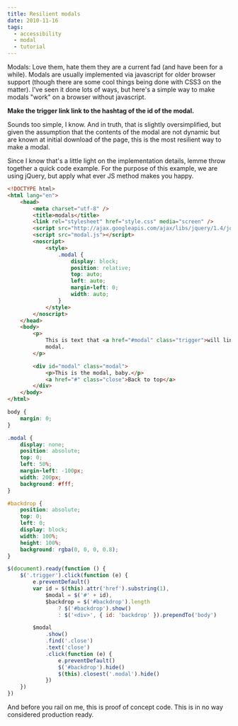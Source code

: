 ```yaml
---
title: Resilient modals
date: 2010-11-16
tags:
  - accessibility
  - modal
  - tutorial
---
```


Modals: Love them, hate them they are a current fad (and have been for a while). Modals are usually implemented via javascript for older browser support (though there are some cool things being done with CSS3 on the matter). I've seen it done lots of ways, but here's a simple way to make modals "work" on a browser without javascript.

**Make the trigger link link to the hashtag of the id of the modal.**

Sounds too simple, I know. And in truth, that is slightly oversimplified, but given the assumption that the contents of the modal are not dynamic but are known at initial download of the page, this is the most resilient way to make a modal.

Since I know that's a little light on the implementation details, lemme throw together a quick code example. For the purpose of this example, we are using jQuery, but apply what ever JS method makes you happy.

```html
<!DOCTYPE html>
<html lang="en">
	<head>
		<meta charset="utf-8" />
		<title>modals</title>
		<link rel="stylesheet" href="style.css" media="screen" />
		<script src="http://ajax.googleapis.com/ajax/libs/jquery/1.4/jquery.min.js"></script>
		<script src="modal.js"></script>
		<noscript>
			<style>
				.modal {
					display: block;
					position: relative;
					top: auto;
					left: auto;
					margin-left: 0;
					width: auto;
				}
			</style>
		</noscript>
	</head>
	<body>
		<p>
			This is text that <a href="#modal" class="trigger">will link</a> to the
			modal.
		</p>

		<div id="modal" class="modal">
			<p>This is the modal, baby.</p>
			<a href="#" class="close">Back to top</a>
		</div>
	</body>
</html>
```

```css
body {
	margin: 0;
}

.modal {
	display: none;
	position: absolute;
	top: 0;
	left: 50%;
	margin-left: -100px;
	width: 200px;
	background: #fff;
}

#backdrop {
	position: absolute;
	top: 0;
	left: 0;
	display: block;
	width: 100%;
	height: 100%;
	background: rgba(0, 0, 0, 0.8);
}
```

```js
$(document).ready(function () {
	$('.trigger').click(function (e) {
		e.preventDefault()
		var id = $(this).attr('href').substring(1),
			$modal = $('#' + id),
			$backdrop = $('#backdrop').length
				? $('#backdrop').show()
				: $('<div>', { id: 'backdrop' }).prependTo('body')

		$modal
			.show()
			.find('.close')
			.text('close')
			.click(function (e) {
				e.preventDefault()
				$('#backdrop').hide()
				$(this).closest('.modal').hide()
			})
	})
})
```

And before you rail on me, this is proof of concept code. This is in no way considered production ready.
